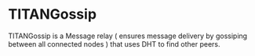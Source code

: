 TITANGossip
===

TITANGossip is a Message relay ( ensures message delivery by gossiping between all connected nodes ) that uses DHT to find other peers.
